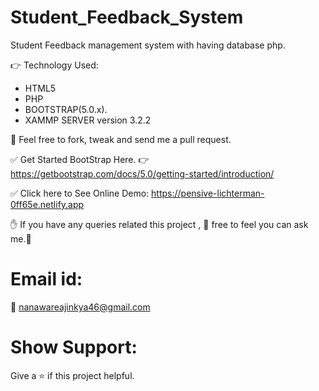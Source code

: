 # Student_Feedback_System
Student Feedback management system with having database php.

:point_right: Technology Used:
* HTML5
* PHP
* BOOTSTRAP(5.0.x).
* XAMMP SERVER version 3.2.2

:pray: Feel free to fork, tweak and send me a pull request.

:white_check_mark: Get Started BootStrap Here. :point_right: https://getbootstrap.com/docs/5.0/getting-started/introduction/


:white_check_mark: Click here to See Online Demo:   https://pensive-lichterman-0ff65e.netlify.app


:raised_hand: If you have any queries related this project , :pray: free to feel you can ask me.:pray:

# Email id:
:e-mail: nanawareajinkya46@gmail.com

# Show Support:
Give a ⭐️ if this project helpful.
